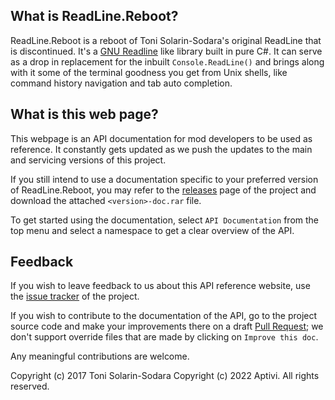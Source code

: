 ## What is ReadLine.Reboot?

ReadLine.Reboot is a reboot of Toni Solarin-Sodara's original ReadLine that is discontinued. It's a [GNU Readline](https://en.wikipedia.org/wiki/GNU_Readline) like library built in pure C#. It can serve as a drop in replacement for the inbuilt `Console.ReadLine()` and brings along with it some of the terminal goodness you get from Unix shells, like command history navigation and tab auto completion.

## What is this web page?
 
This webpage is an API documentation for mod developers to be used as reference. It constantly gets updated as we push the updates to the main and servicing versions of this project.

If you still intend to use a documentation specific to your preferred version of ReadLine.Reboot, you may refer to the [releases](https://github.com/Aptivi/ReadLine.Reboot/releases) page of the project and download the attached `<version>-doc.rar` file.

To get started using the documentation, select `API Documentation` from the top menu and select a namespace to get a clear overview of the API.

## Feedback

If you wish to leave feedback to us about this API reference website, use the [issue tracker](https://github.com/Aptivi/ReadLine.Reboot/issues) of the project.

If you wish to contribute to the documentation of the API, go to the project source code and make your improvements there on a draft [Pull Request](https://github.com/Aptivi/ReadLine.Reboot/pulls); we don't support override files that are made by clicking on `Improve this doc`.

Any meaningful contributions are welcome.

Copyright (c) 2017 Toni Solarin-Sodara
Copyright (c) 2022 Aptivi. All rights reserved.
